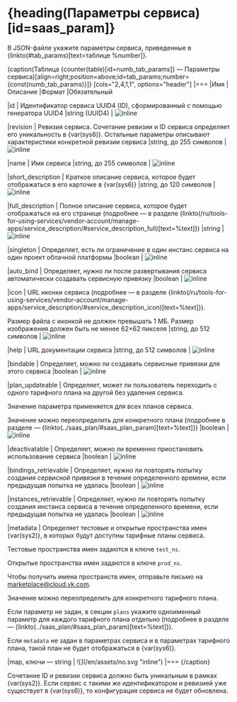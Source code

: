 # {heading(Параметры сервиса)[id=saas_param]}

В JSON-файле укажите параметры сервиса, приведенные в {linkto(#tab_params)[text=таблице %number]}.

{caption(Таблица {counter(table)[id=numb_tab_params]} — Параметры сервиса)[align=right;position=above;id=tab_params;number={const(numb_tab_params)}]}
[cols="2,4,1,1", options="header"]
|===
|Имя
|Описание
|Формат
|Обязательный

|id
|
Идентификатор сервиса UUID4 (ID), сформированный с помощью генератора UUID4
|string (UUID4)
| ![](/ru/assets/check.svg "inline")

|revision
|
Ревизия сервиса. Сочетание ревизии и ID сервиса определяет его уникальность в {var(sys6)}. Остальные параметры описывают характеристики конкретной ревизии сервиса
|string, до 255 символов
| ![](/ru/assets/check.svg "inline")

|name
|
Имя сервиса
|string, до 255 символов
| ![](/ru/assets/check.svg "inline")

|short_description
|
Краткое описание сервиса, которое будет отображаться в его карточке в {var(sys6)}
|string, до 120 символов
| ![](/ru/assets/check.svg "inline")

|full_description
|
Полное описание сервиса, которое будет отображаться на его странице (подробнее — в разделе {linkto(/ru/tools-for-using-services/vendor-account/manage-apps/service_description/#service_description_full)[text=%text]})
|string
| ![](/ru/assets/check.svg "inline")

|singleton
|
Определяет, есть ли ограничение в один инстанс сервиса на один проект облачной платформы
|boolean
| ![](/en/assets/no.svg "inline")

|auto_bind
|
Определяет, нужно ли после развертывания сервиса автоматически создавать сервисную привязку
|boolean
| ![](/en/assets/no.svg "inline")

|icon
|
URL иконки сервиса (подробнее — в разделе {linkto(/ru/tools-for-using-services/vendor-account/manage-apps/service_description/#service_description_icon)[text=%text]}).

Размер файла с иконкой не должен превышать 1 МБ. Размер изображения должен быть не менее 62×62 пикселя
|string, до 512 символов
| ![](/ru/assets/check.svg "inline")

|help
|
URL документации сервиса
|string, до 512 символов
| ![](/ru/assets/check.svg "inline")

|bindable
|
Определяет, можно ли создавать сервисные привязки для этого сервиса
|boolean
| ![](/ru/assets/check.svg "inline")

|plan_updateable
|
Определяет, может ли пользователь переходить с одного тарифного плана на другой без удаления сервиса.

Значение параметра применяется для всех планов сервиса.

Значение можно переопределить для конкретного плана (подробнее в разделе — {linkto(../saas_plan/#saas_plan_param)[text=%text]})
|boolean
| ![](/ru/assets/check.svg "inline")

|deactivatable
|
Определяет, можно ли временно приостановить использование сервиса
|boolean
| ![](/ru/assets/check.svg "inline")

|bindings_retrievable
|
Определяет, нужно ли повторять попытку создания сервисной привязки в течение определенного времени, если предыдущая попытка не удалась
|boolean
| ![](/ru/assets/check.svg "inline")

|instances_retrievable
|
Определяет, нужно ли повторять попытку создания инстанса сервиса в течение определенного времени, если предыдущая попытка не удалась
|boolean
| ![](/ru/assets/check.svg "inline")

|metadata
|
Определяет тестовые и открытые пространства имен {var(sys2)}, в которых будут доступны тарифные планы сервиса.

Тестовые пространства имен задаются в ключе `test_ns`.

Открытые пространства имен задаются в ключе `prod_ns`.

Чтобы получить имена пространств имен, отправьте письмо на [marketplace@cloud.vk.com](mailto:marketplace@cloud.vk.com).

Значение можно переопределить для конкретного тарифного плана.

Если параметр не задан, в секции `plans` укажите одноименный параметр для каждого тарифного плана отдельно (подробнее в разделе — {linkto(../saas_plan/#saas_plan_param)[text=%text]}).

<warn>

Если `metadata` не задан в параметрах сервиса и в параметрах тарифного плана, такой план не будет отображаться в {var(sys6)}.

</warn>
|map, ключи — string
| ![](/en/assets/no.svg "inline")
|===
{/caption}

<err>

Сочетание ID и ревизии сервиса должно быть уникальным в рамках {var(sys2)}. Если сервис с такими же идентификатором и ревизией уже существует в {var(sys6)}, то конфигурация сервиса не будет обновлена.

</err>